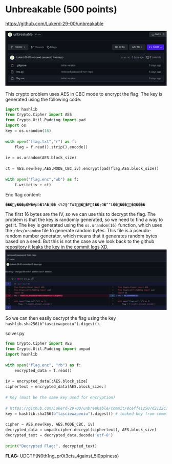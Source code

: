 # Unbreakable (500 points)

https://github.com/Lukerd-29-00/unbreakable

![Alt text](image.png)

This crypto problem uses AES in CBC mode to encrypt the flag. The key is generated using the following code:

```python
import hashlib
from Crypto.Cipher import AES
from Crypto.Util.Padding import pad
import os
key = os.urandom(16)

with open("flag.txt","r") as f:
    flag = f.read().strip().encode()

iv = os.urandom(AES.block_size)

ct = AES.new(key,AES.MODE_CBC,iv).encrypt(pad(flag,AES.block_size))

with open("flag.enc","wb") as f:
    f.write(iv + ct)
```

Enc flag content:
```
���y���p�W�#pb�1Ʌ�|�� s%2@'TW1@��F1��;O�^"L������Q����
```

The first 16 bytes are the IV, so we can use this to decrypt the flag. The problem is that the key is randomly generated, so we need to find a way to get it. The key is generated using the `os.urandom(16)` function, which uses the `/dev/urandom` file to generate random bytes. This file is a pseudo-random number generator, which means that it generates random bytes based on a seed. But this is not the case as we look back to the github repository it leaks the key in the commit logs XD.
![Alt text](image-1.png)

So we can then easily decrypt the flag using the key `hashlib.sha256(b"tasciewapeoiu").digest()`.

solver.py
```python
from Crypto.Cipher import AES
from Crypto.Util.Padding import unpad
import hashlib

with open("flag.enc", "rb") as f:
    encrypted_data = f.read()

iv = encrypted_data[:AES.block_size]
ciphertext = encrypted_data[AES.block_size:]

# Key (must be the same key used for encryption)

# https://github.com/Lukerd-29-00/unbreakable/commit/8ceff412507d2122c28a09a5ad13b92e6dab96b5
key = hashlib.sha256(b"tasciewapeoiu").digest() # leaked key from commit log XD

cipher = AES.new(key, AES.MODE_CBC, iv)
decrypted_data = unpad(cipher.decrypt(ciphertext), AES.block_size)
decrypted_text = decrypted_data.decode('utf-8')

print("Decrypted Flag:", decrypted_text)
```

**FLAG:** UDCTF{N0th1ng_pr0t3cts_4gainst_5l0ppiness}
